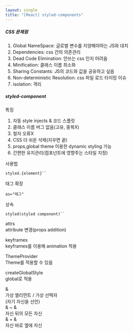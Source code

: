 ```yaml
---
layout: single
title: "[React] styled-components"
---
```

##### CSS 문제점   
1. Global NameSpace: 글로벌 변수를 지양해야하는 JS와 대치
2. Dependencies: css 간의 의존관리
3. Dead Code Elimination: 안쓰는 css 인지 어려움
4. Minification: 클래스 이름 최소화
5. Sharing Constants: JS의 코드와 값을 공유하고 싶음
6. Non-deterministic Resolution: css 파일 로드 타이밍 이슈
7. isolation: 격리
   
##### styled-component    
특징   
1. 자동 style injects & 코드 스플릿
2. 클래스 이름 버그 없음(고유, 중복X)
3. 철자 오류X
4. CSS 더 쉬운 삭제(지우면 끝)
5. props,global theme 이용한 dynamic styling 가능
6. 간편한 유지관리(컴포넌트에 영향주는 스타일 지정)
   
사용법   
```
styled.{element}``
```
   
태그 확장
```
as="태그"
```
   
상속
```
styled(styled component)``
```
   
attrs   
attribute 변경(props addition)   
   
keyframes   
keyframes를 이용해 animation 적용   
   
ThemeProvider   
Theme를 적용할 수 있음   
   
createGlobalStyle   
global로 적용   

&   
가상 엘리먼트 / 가상 선택자   
(자기 자신을 선언)   
& ~ &   
자신 뒤의 모든 자신   
& + &   
자신 바로 옆에 자신   
   


